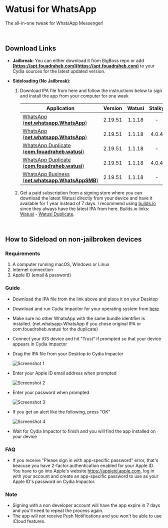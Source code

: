 # Watusi for WhatsApp

The all-in-one tweak for WhatsApp Messenger!

&nbsp;

## Download Links

* **Jailbreak:** You can either download it from BigBoss repo or add __[https://apt.fouadraheb.com](https://apt.fouadraheb.com)__ to your Cydia sources for the latest updated version.
* **Sideloading (No Jailbreak):** 

    1. Download IPA file from here and follow the instructions below to sign and install the app from your computer for one week

        | Application        | Version   | Watusi | Stalky |
        | ------------------ |:---------:|:------:|:------:|
        | [WhatsApp (__net.whatsapp.WhatsApp__)](https://mega.nz/#!NHY2UQgQ!4i5GOaPj7VF1rD1gRQSGLNYYrastsCTnowodgYEJ6LE) | 2.19.51   | 1.1.18 | - |
        | [WhatsApp (__net.whatsapp.WhatsApp__)](https://mega.nz/#!ITxnBYiL!gS2854a2mcIUKxaA8o09J9qWvdiSOgrNU6C41040iw0) | 2.19.51   | 1.1.18 | 4.0.4 |
        | [WhatsApp Duplicate (__com.fouadraheb.watusi__)](https://mega.nz/#!cXZyCQbR!Anure7wTsKiYT1U6vdhMxt0KDzyMYI_eQZw8QJdIgMk) | 2.19.51   | 1.1.18 | - |
        | [WhatsApp Duplicate (__com.fouadraheb.watusi__)](https://mega.nz/#!oP5ViQZR!_hDYXXMmB0VPTP_CxLDOdn00qSQeQDmLFmN4vnnl2ps) | 2.19.51   | 1.1.18 | 4.0.4 |
        | [WhatsApp Business (__net.whatsapp.WhatsAppSMB__)](https://mega.nz/#!1GhRAICK!DVSgHte2P_7tBxrkZuBvjtOVaDQY3mOg5R23lzLzMxA) | 2.19.51   | 1.1.18 | - |
    
    2. Get a paid subscription from a signing store where you can download the latest Watusi directly from your device and have it available for 1 year instead of 7 days. I recommend using [builds.io](https://builds.io/apps/WAtest/?aid=1025553) since they always have the latest IPA from here. Builds.io links: [Watusi](https://builds.io/apps/WAtest/?aid=1025553) - [Watusi Duplicate](https://builds.io/apps/duplicatewatusi/?aid=1025553).

&nbsp;

## How to Sideload on non-jailbroken devices

### Requirements

1. A computer running macOS, Windows or Linux
2. Internet connection
3. Apple ID (email & password)

### Guide

* Download the IPA file from the link above and place it on your Desktop

* Download and run Cydia Impactor for your operating system from [here](http://www.cydiaimpactor.com)

* Make sure no other WhatsApp with the same bundle identifier is installed. (net.whatsapp.WhatsApp if you chose original IPA or com.fouadraheb.watusi for the duplicate)

* Connect your iOS device and hit "Trust" if prompted so that your device appears in Cydia Impactor

* Drag the IPA file from your Desktop to Cydia Impactor

  
  ![Screenshot 1](https://raw.githubusercontent.com/FouadRaheb/Watusi-for-WhatsApp/master/images/1.png "Screenshot 1")

* Enter your Apple ID email address when prompted 



  ![Screenshot 2](https://raw.githubusercontent.com/FouadRaheb/Watusi-for-WhatsApp/master/images/2.png "Screenshot 2")

* Enter your password when prompted 



  ![Screenshot 3](https://raw.githubusercontent.com/FouadRaheb/Watusi-for-WhatsApp/master/images/3.png "Screenshot 3")

* If you get an alert like the following, press "OK"


  ![Screenshot 4](https://raw.githubusercontent.com/FouadRaheb/Watusi-for-WhatsApp/master/images/4.png "Screenshot 4")

* Wait for Cydia Impactor to finish and you will find the app installed on your device

### FAQ
* If you receive "Please sign in with app-specific password" error, that's beacuse you have 2-factor authentication enabled for your Apple ID. You have to go into Apple's website https://appleid.apple.com, log in with your account and create an app-specific password to use as your Apple ID's password on Cydia Impactor.

### Note

* Signing with a non developer account will have the app expire in 7 days and you'll need to repeat the process again.
* The app will not receive Push Notifications and you won't be able to use iCloud features.
